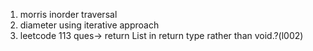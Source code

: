 1. morris inorder traversal 
2. diameter using iterative approach 
3. leetcode 113 ques-> return List in return type rather than void.?(l002)